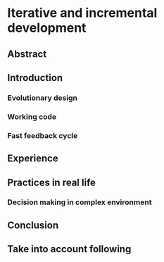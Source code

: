 # Iterative and incremental development

## Abstract

## Introduction

### Evolutionary design

### Working code

### Fast feedback cycle

## Experience

## Practices in real life

### Decision making in complex environment

## Conclusion

## Take into account following
